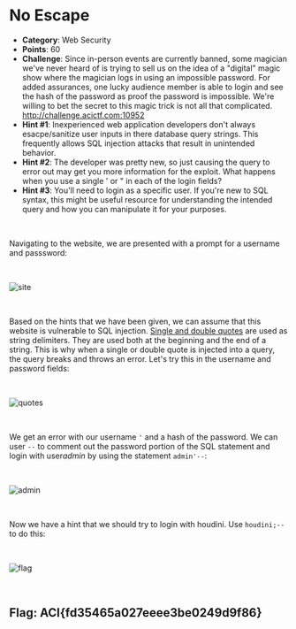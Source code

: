 
# No Escape

* **Category**: Web Security
* **Points**: 60
* **Challenge**: Since in-person events are currently banned, some magician we've never heard of is trying to sell us on the idea of a "digital" magic show where the magician logs in using an impossible password. For added assurances, one lucky audience member is able to login and see the hash of the password as proof the password is impossible. We're willing to bet the secret to this magic trick is not all that complicated. http://challenge.acictf.com:10952
* **Hint #1**: Inexperienced web application developers don't always esacpe/sanitize user inputs in there database query strings. This frequently allows SQL injection attacks that result in unintended behavior.
* **Hint #2**: The developer was pretty new, so just causing the query to error out may get you more information for the exploit. What happens when you use a single ' or " in each of the login fields?
* **Hint #3**: You'll need to login as a specific user. If you're new to SQL syntax, this might be useful resource for understanding the intended query and how you can manipulate it for your purposes.

<br />

Navigating to the website, we are presented with a prompt for a username and passsword:

<br />

![site]()

<br />

Based on the hints that we have been given, we can assume that this website is vulnerable to SQL injection.  [Single and double quotes](https://www.netsparker.com/blog/web-security/fragmented-sql-injection-attacks/) are used as string delimiters. They are used both at the beginning and the end of a string. This is why when a single or double quote is injected into a query, the query breaks and throws an error. Let's try this in the username and password fields:

<br />

![quotes]()

<br />

We get an error with our username `'` and a hash of the password.  We can user `--` to comment out the password portion of the SQL statement and login with user*admin* by using the statement `admin'--`:

<br />

![admin]()

<br />

Now we have a hint that we should try to login with houdini.  Use `houdini;--` to do this:

<br />

![flag]()

<br />

## Flag: ACI{fd35465a027eeee3be0249d9f86}
